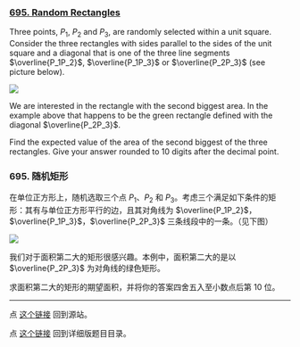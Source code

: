 ### [695. Random Rectangles](https://projecteuler.net/problem=695)

Three points, $P_1$, $P_2$ and $P_3$, are randomly selected within a unit square. Consider the three rectangles with sides parallel to the sides of the unit square and a diagonal that is one of the three line segments $\overline{P_1P_2}$, $\overline{P_1P_3}$ or $\overline{P_2P_3}$ (see picture below).

![](https://pe.xiaoyaowudi.com/project/images/p695_randrect.png)

We are interested in the rectangle with the second biggest area. In the example above that happens to be the green rectangle defined with the diagonal $\overline{P_2P_3}$.

Find the expected value of the area of the second biggest of the three rectangles. Give your answer rounded to 10 digits after the decimal point.

### 695. 随机矩形

在单位正方形上，随机选取三个点 $P_1$、$P_2$ 和 $P_3$。考虑三个满足如下条件的矩形：其有与单位正方形平行的边，且其对角线为 $\overline{P_1P_2}$，$\overline{P_1P_3}$，$\overline{P_2P_3}$ 三条线段中的一条。（见下图）

![](https://pe.xiaoyaowudi.com/project/images/p695_randrect.png)

我们对于面积第二大的矩形很感兴趣。本例中，面积第二大的是以 $\overline{P_2P_3}$ 为对角线的绿色矩形。

求面积第二大的矩形的期望面积，并将你的答案四舍五入至小数点后第 10 位。

---

点 [这个链接](https://fsy-juruo.github.io/pe-chinese-translation/) 回到源站。

点 [这个链接](https://fsy-juruo.github.io/pe-chinese-translation/detailed_content_archives.html) 回到详细版题目目录。